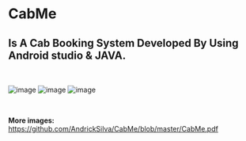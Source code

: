 # CabMe

<h2> Is A Cab Booking System Developed By Using Android studio & JAVA. </h2>

<br>

![image](https://user-images.githubusercontent.com/94364805/163528362-e043cfbc-0c09-455b-b843-fb9bdd123416.png)
![image](https://user-images.githubusercontent.com/94364805/163528942-8e0979a2-444e-48ef-9209-45df70884b6d.png)
![image](https://user-images.githubusercontent.com/94364805/163528970-a1caa6c7-c0f2-4878-8265-3e6d6d892753.png)

<br>

<b>More images:</b> https://github.com/AndrickSilva/CabMe/blob/master/CabMe.pdf
